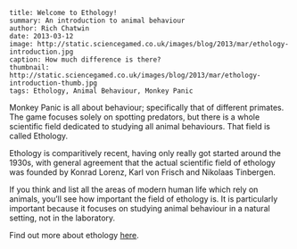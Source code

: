 ```
title: Welcome to Ethology!
summary: An introduction to animal behaviour
author: Rich Chatwin
date: 2013-03-12
image: http://static.sciencegamed.co.uk/images/blog/2013/mar/ethology-introduction.jpg
caption: How much difference is there?
thumbnail: http://static.sciencegamed.co.uk/images/blog/2013/mar/ethology-introduction-thumb.jpg
tags: Ethology, Animal Behaviour, Monkey Panic
```

Monkey Panic is all about behaviour; specifically that of different primates. The game focuses solely on spotting predators, but there is a whole scientific field dedicated to studying all animal behaviours. That field is called Ethology.

<!-- break -->

Ethology is comparitively recent, having only really got started around the 1930s, with general agreement that the actual scientific field of ethology was founded by Konrad Lorenz, Karl von Frisch and Nikolaas Tinbergen.  


If you think and list all the areas of modern human life which rely on animals, you’ll see how important the field of ethology is. It is particularly important because it focuses on studying animal behaviour in a natural setting, not in the laboratory.

Find out more about ethology [here](http://en.wikipedia.org/wiki/Ethology).



